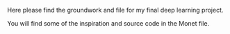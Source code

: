 Here please find the groundwork and file for my final deep learning project.

You will find some of the inspiration and source code in the Monet file.
